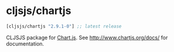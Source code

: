 # cljsjs/chartjs

[](dependency)
```clojure
[cljsjs/chartjs "2.9.1-0"] ;; latest release
```
[](/dependency)

CLJSJS package for [Chart.js](http://www.chartjs.org/). See http://www.chartjs.org/docs/ for documentation.
